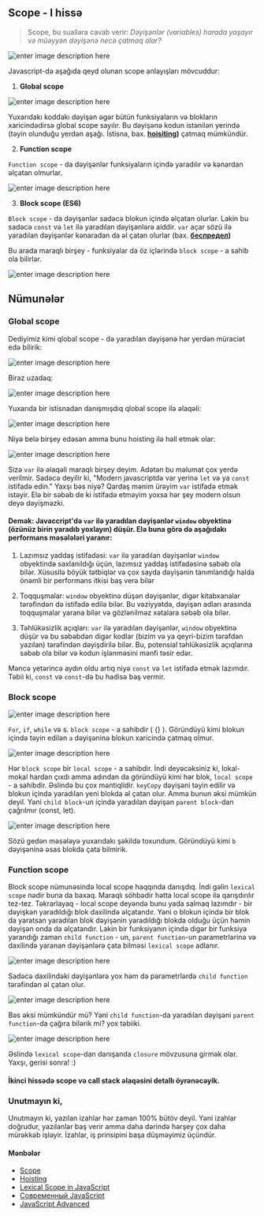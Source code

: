 ## Scope  - I hissə

> Scope, bu suallara cavab verir: *Dəyişənlər (variables) harada yaşayır və müəyyən dəyişənə necə çatmaq olar?*

![enter image description here](https://i.ibb.co/3kC7Mnb/1-Kx-Hw-Vb-B0zhn-SVrhr-Wt-T-gg.jpg)

Javascript-də aşağıda qeyd olunan scope anlayışları mövcuddur:

1.  **Global scope** 

![enter image description here](https://i.ibb.co/TbsvpSc/image.png)

Yuxarıdakı koddakı dəyişən əgər bütün funksiyaların və blokların xaricindədirsə global scope sayılır. Bu dəyişənə kodun istənilən yerində (təyin olunduğu yerdən aşağı. İstisna, bax. **[hoisiting](https://www.w3schools.com/js/js_hoisting.asp))** çatmaq mümkündür.

2.  **Function scope**

   
`Function scope` - da dəyişənlər funksiyaların içində yaradılır və kənardan əlçatan olmurlar.

![enter image description here](https://i.ibb.co/SX3dQXw/image.png)


3.  **Block scope (ES6)**

`Block scope` - da dəyişənlər sadəcə blokun içində əlçatan olurlar. Lakin bu sadəcə `const` və `let`  ilə yaradılan dəyişənlərə aiddir. `var` açar sözü ilə yaradılan dəyişənlər kənaradan da əl çatan olurlar (bax. **[беспредел](https://ru.wikipedia.org/wiki/%D0%91%D0%B5%D1%81%D0%BF%D1%80%D0%B5%D0%B4%D0%B5%D0%BB))**

Bu arada maraqlı birşey - funksiyalar da öz içlərində `block scope` - a sahib ola bilirlər.

![enter image description here](https://i.ibb.co/BTwmhM0/image.png)


## Nümunələr

### Global scope

Dediyimiz kimi qlobal scope - də yaradılan dəyişənə hər yerdən müraciət edə bilirik:

![enter image description here](https://i.ibb.co/WtfXcr9/image.png)

Biraz uzadaq:

![enter image description here](https://i.ibb.co/FqVZrQp/image.png)


Yuxarıda bir istisnadan danışmışdıq qlobal scope ilə əlaqəli:

![enter image description here](https://i.ibb.co/0MSM30T/image.png)


Niyə belə birşey edəsən amma bunu hoisting ilə həll etmək olar:

![enter image description here](https://i.ibb.co/BTGZzL7/image.png)

Sizə `var` ilə əlaqəli maraqlı birşey deyim. Adətən bu məlumat çox yerdə verilmir. Sadəcə deyilir ki, "Modern javascriptdə var yerinə `let` və ya `const` istifadə edin."  Yaxşı bəs niyə? Qardaş mənim ürəyim `var` istifadə etmək istəyir. Elə bir səbəb de ki istifadə etməyim yoxsa hər şey modern olsun deyə dəyişməzki. 

#### Demək: Javaccript'də  `var` ilə yaradılan dəyişənlər  `window` obyektinə (özünüz birin yaradıb yoxlayın) düşür. Elə buna görə də aşağıdakı performans məsələləri yaranır:

1.  Lazımsız yaddaş istifadəsi: `var` ilə yaradılan dəyişənlər `window` obyektində saxlanıldığı üçün, lazımsız yaddaş istifadəsinə səbəb ola bilər. Xüsusilə böyük tətbiqlər və çox sayda dəyişənin tanımlandığı halda önəmli bir performans itkisi baş verə bilər
    
2.  Toqquşmalar:  `window` obyektinə düşən dəyişənlər, digər kitabxanalar  tərəfindən də istifadə edilə bilər. Bu vəziyyətdə, dəyişən adları arasında toqquşmalar yarana bilər və gözlənilməz xətalara səbəb ola bilər.
    
3.  Təhlükəsizlik açıqları: `var` ilə yaradılan dəyişənlər,  `window` obyektinə düşür və bu səbəbdən digər kodlar (bizim və ya qeyri-bizim tərəfdən yazılan) tərəfindən dəyişdirilə bilər. Bu, potensial təhlükəsizlik açıqlarına səbəb ola bilər və kodun işlənməsini mənfi təsir edər.
    
Məncə yetərincə aydın oldu artıq niyə `const` və `let` istifadə etmək lazımdır. Təbii ki, `const` və `const`-də bu hadisə baş vermir.

### Block scope

![enter image description here](https://i.ibb.co/TqSZBVR/image.png)

`For`, `if`, `while` və s. `block scope` - a sahibdir ( {} ).  Göründüyü kimi blokun içində təyin edilən `a` dəyişəninə blokun xaricində çatmaq olmur.

![enter image description here](https://i.ibb.co/9ttQx7d/image.png) 

Hər `block scope` bir `local scope` - a sahibdir. İndi deyəcəksiniz ki, lokal-mokal hardan çıxdı amma adından da göründüyü kimi hər blok, `local scope` - a sahibdir. Əslində bu çox məntiqlidir. `keyCopy` dəyişəni təyin edilir və blokun içində yaradılan yeni blokda əl çatan olur. Amma bunun əksi mümkün deyil. Yəni `child block`-un içində yaradılan dəyişən `parent block`-dan çağrılmır (const, let). 

![enter image description here](https://i.ibb.co/mhgxqDM/image.png)

Sözü gedən məsələyə yuxarıdakı şəkildə toxundum. Göründüyü kimi `b` dəyişəninə əsas blokda çata bilmirik.


### Function scope

Block scope nümunəsində local scope haqqında danışdıq. İndi gəlin `lexical scope` nədir buna da baxaq. Maraqlı söhbədir hətta local scope ilə qarışdırılır tez-tez. Təkrarlayaq - local scope deyəndə bunu yada salmaq lazımdır - bir dəyişkən yaradıldığı blok daxilində əlçatandır. Yəni o blokun içində bir blok da yaratsan yaradılan blok dəyişənin yaradıldığı blokda olduğu üçün həmin dəyişən onda da əlçatandır. Lakin bir funksiyanın içində digər bir funksiya yarandığı zaman `child function` - un, `parent function`-un parametrlərinə və daxilində yaranan dəyişənlərə çata bilməsi `lexical scope` adlanır. 

![enter image description here](https://i.ibb.co/k8ssPd4/image.png)

Sadəcə daxilindəki dəyişənlərə yox həm də parametrlərdə `child function` tərəfindən əl çatan olur. 

![enter image description here](https://i.ibb.co/Lz11R7T/image.png)


Bəs əksi mümkündür mü? Yəni `child function`-da yaradılan dəyişəni `parent function`-da çağıra bilərik mi? yox təbiiki.

![enter image description here](https://i.ibb.co/NTCs1Fm/image.png)

Əslində `lexical scope`-dan danışanda `closure` mövzusuna girmək olar. Yaxşı, gerisi sonra! :)

#### İkinci hissədə scope və call stack əlaqəsini detallı öyrənəcəyik.


### Unutmayın ki,

Unutmayın ki, yazılan izahlar hər zaman 100% bütöv deyil. Yəni izahlar doğrudur, yazılanlar baş verir amma daha dərində hərşey çox daha mürəkkəb işləyir. İzahlar, iş prinsipini başa düşməyimiz üçündür.

#### Mənbələr

-   [Scope](https://developer.mozilla.org/en-US/docs/Glossary/Scope)
-   [Hoisting](https://developer.mozilla.org/en-US/docs/Glossary/Hoisting)
-   [Lexical Scope in JavaScript](https://www.freecodecamp.org/news/javascript-lexical-scope-tutorial/)
-   [Современный JavaScript](https://www.udemy.com/course/javascript-zero-to-junior-developer/)
-   [JavaScript Advanced](https://www.udemy.com/course/javascript-advance/)